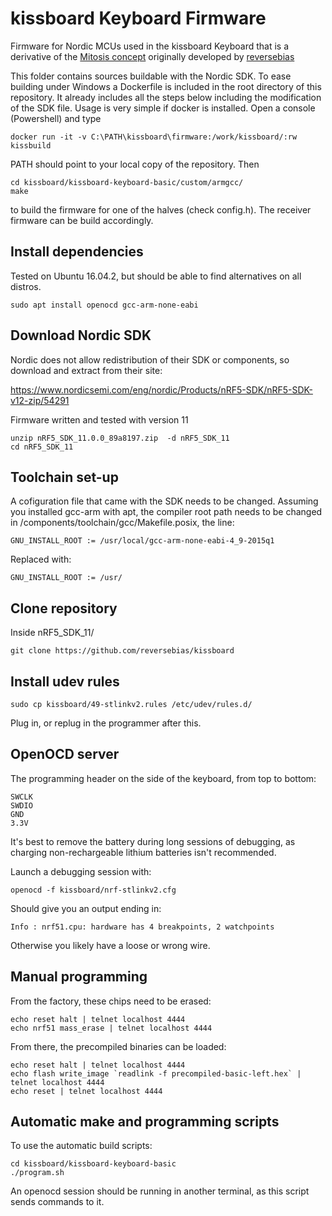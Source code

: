 # kissboard Keyboard Firmware
Firmware for Nordic MCUs used in the kissboard Keyboard that is a derivative of the [Mitosis concept](https://github.com/reversebias/mitosis) originally developed by [reversebias](https://github.com/reversebias)

This folder contains sources buildable with the Nordic SDK. To ease building under Windows a Dockerfile is included in the root directory of this repository. It already includes all the steps below including the modification of the SDK file. Usage is very simple if docker is installed. Open a console (Powershell) and type

```docker
docker run -it -v C:\PATH\kissboard\firmware:/work/kissboard/:rw kissbuild
```

PATH should point to your local copy of the repository. Then 

```
cd kissboard/kissboard-keyboard-basic/custom/armgcc/
make
```

to build the firmware for one of the halves (check config.h). The receiver firmware can be build accordingly.

## Install dependencies

Tested on Ubuntu 16.04.2, but should be able to find alternatives on all distros. 

```
sudo apt install openocd gcc-arm-none-eabi
```

## Download Nordic SDK

Nordic does not allow redistribution of their SDK or components, so download and extract from their site:

https://www.nordicsemi.com/eng/nordic/Products/nRF5-SDK/nRF5-SDK-v12-zip/54291

Firmware written and tested with version 11

```
unzip nRF5_SDK_11.0.0_89a8197.zip  -d nRF5_SDK_11
cd nRF5_SDK_11
```

## Toolchain set-up

A cofiguration file that came with the SDK needs to be changed. Assuming you installed gcc-arm with apt, the compiler root path needs to be changed in /components/toolchain/gcc/Makefile.posix, the line:
```
GNU_INSTALL_ROOT := /usr/local/gcc-arm-none-eabi-4_9-2015q1
```
Replaced with:
```
GNU_INSTALL_ROOT := /usr/
```

## Clone repository
Inside nRF5_SDK_11/
```
git clone https://github.com/reversebias/kissboard
```

## Install udev rules
```
sudo cp kissboard/49-stlinkv2.rules /etc/udev/rules.d/
```
Plug in, or replug in the programmer after this.

## OpenOCD server
The programming header on the side of the keyboard, from top to bottom:
```
SWCLK
SWDIO
GND
3.3V
```
It's best to remove the battery during long sessions of debugging, as charging non-rechargeable lithium batteries isn't recommended.

Launch a debugging session with:
```
openocd -f kissboard/nrf-stlinkv2.cfg
```
Should give you an output ending in:
```
Info : nrf51.cpu: hardware has 4 breakpoints, 2 watchpoints
```
Otherwise you likely have a loose or wrong wire.


## Manual programming
From the factory, these chips need to be erased:
```
echo reset halt | telnet localhost 4444
echo nrf51 mass_erase | telnet localhost 4444
```
From there, the precompiled binaries can be loaded:
```
echo reset halt | telnet localhost 4444
echo flash write_image `readlink -f precompiled-basic-left.hex` | telnet localhost 4444
echo reset | telnet localhost 4444
```

## Automatic make and programming scripts
To use the automatic build scripts:
```
cd kissboard/kissboard-keyboard-basic
./program.sh
```
An openocd session should be running in another terminal, as this script sends commands to it.



















